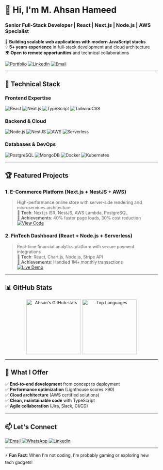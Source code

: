 # 👋 Hi, I'm M. Ahsan Hameed
### Senior Full-Stack Developer | React | Next.js | Node.js | AWS Specialist

🚀 **Building scalable web applications with modern JavaScript stacks**  
💡 **5+ years experience** in full-stack development and cloud architecture  
🌍 **Open to remote opportunities** and technical collaborations

[![Portfolio](https://img.shields.io/badge/Portfolio-ahsan--h.com-blue?style=flat-square)](http://ahsan-h.com)
[![LinkedIn](https://img.shields.io/badge/LinkedIn-Connect-blue?style=flat-square&logo=linkedin)](https://linkedin.com/in/m-ahsan-hameed)
[![Email](https://img.shields.io/badge/Email-Contact-red?style=flat-square&logo=mail.ru)](mailto:ahsanjutt0999@outlook.com)

---

## 🔧 Technical Stack

### Frontend Expertise
<p>
  <img src="https://img.shields.io/badge/React-61DAFB?style=for-the-badge&logo=react&logoColor=white" alt="React">
  <img src="https://img.shields.io/badge/Next.js-000000?style=for-the-badge&logo=next.js&logoColor=white" alt="Next.js">
  <img src="https://img.shields.io/badge/TypeScript-3178C6?style=for-the-badge&logo=typescript&logoColor=white" alt="TypeScript">
  <img src="https://img.shields.io/badge/TailwindCSS-06B6D4?style=for-the-badge&logo=tailwind-css&logoColor=white" alt="TailwindCSS">
</p>

### Backend & Cloud
<p>
  <img src="https://img.shields.io/badge/Node.js-339933?style=for-the-badge&logo=node.js&logoColor=white" alt="Node.js">
  <img src="https://img.shields.io/badge/NestJS-E0234E?style=for-the-badge&logo=nestjs&logoColor=white" alt="NestJS">
  <img src="https://img.shields.io/badge/AWS-232F3E?style=for-the-badge&logo=amazon-aws&logoColor=white" alt="AWS">
  <img src="https://img.shields.io/badge/Serverless-FD5750?style=for-the-badge&logo=serverless&logoColor=white" alt="Serverless">
</p>

### Databases & DevOps
<p>
  <img src="https://img.shields.io/badge/PostgreSQL-4169E1?style=for-the-badge&logo=postgresql&logoColor=white" alt="PostgreSQL">
  <img src="https://img.shields.io/badge/MongoDB-47A248?style=for-the-badge&logo=mongodb&logoColor=white" alt="MongoDB">
  <img src="https://img.shields.io/badge/Docker-2496ED?style=for-the-badge&logo=docker&logoColor=white" alt="Docker">
  <img src="https://img.shields.io/badge/Kubernetes-326CE5?style=for-the-badge&logo=kubernetes&logoColor=white" alt="Kubernetes">
</p>

---

## 🏆 Featured Projects

### 1. E-Commerce Platform (Next.js + NestJS + AWS)
> High-performance online store with server-side rendering and microservices architecture  
🔹 **Tech**: Next.js ISR, NestJS, AWS Lambda, PostgreSQL  
🔹 **Achievements**: 40% faster page loads, 30% cost reduction  
[![View Code](https://img.shields.io/badge/View_Code-GitHub-181717?style=flat-square&logo=github)](https://github.com/your-repo)

### 2. FinTech Dashboard (React + Node.js + Serverless)
> Real-time financial analytics platform with secure payment integrations  
🔹 **Tech**: React, Chart.js, Node.js, Stripe API  
🔹 **Achievements**: Handled 1M+ monthly transactions  
[![Live Demo](https://img.shields.io/badge/Live_Demo-Visit-green?style=flat-square)](https://demo-url.com)

---

## 📊 GitHub Stats

<div align="center">
  <img height="180em" src="https://github-readme-stats.vercel.app/api?username=ahsanjutt01&show_icons=true&theme=radical&hide_border=true&count_private=true" alt="Ahsan's GitHub stats">
  <img height="180em" src="https://github-readme-stats.vercel.app/api/top-langs/?username=ahsanjutt01&layout=compact&theme=radical&hide_border=true" alt="Top Languages">
</div>

---

## 🌟 What I Offer

✅ **End-to-end development** from concept to deployment  
✅ **Performance optimization** (Lighthouse scores >90)  
✅ **Cloud architecture** (AWS certified solutions)  
✅ **Clean, maintainable code** with TypeScript  
✅ **Agile collaboration** (Jira, Slack, CI/CD)

---

## 📫 Let's Connect

<p align="left">
  <a href="mailto:ahsanjutt0999@outlook.com">
    <img src="https://img.shields.io/badge/Email-ahsanjutt0999@outlook.com-red?style=flat-square&logo=mail.ru" alt="Email">
  </a>
  <a href="https://wa.me/447300564241">
    <img src="https://img.shields.io/badge/WhatsApp-+447300564241-green?style=flat-square&logo=whatsapp" alt="WhatsApp">
  </a>
  <a href="https://linkedin.com/in/m-ahsan-hameed">
    <img src="https://img.shields.io/badge/LinkedIn-M._Ahsan_Hameed-blue?style=flat-square&logo=linkedin" alt="LinkedIn">
  </a>
</p>

---

⚡ **Fun Fact**: When I'm not coding, I'm probably gaming or exploring new tech gadgets!
